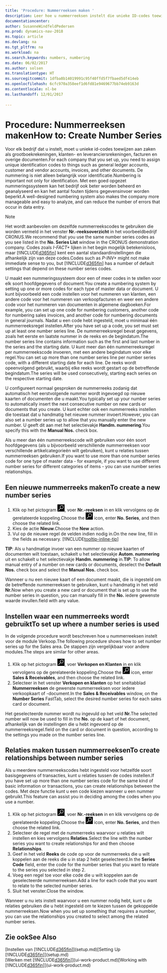 ```yaml
---
title: 'Procedure: Nummerreeksen maken '
description: Leer hoe u nummerreeksen instelt die unieke ID-codes toewijzen aan rekeningen en documenten in Dynamics NAV.
documentationcenter: 
author: SusanneWindfeldPedersen
ms.prod: dynamics-nav-2018
ms.topic: article
ms.devlang: na
ms.tgt_pltfrm: na
ms.workload: na
ms.search.keywords: numbers, numbering
ms.date: 06/02/2017
ms.author: solsen
ms.translationtype: HT
ms.sourcegitcommit: 1dfba8b14019991c95f40ffd5f7fbaed5df414eb
ms.openlocfilehash: 6cfc970a358eef1d6fd81e9469677bb74eb9163d
ms.contentlocale: nl-be
ms.lasthandoff: 12/01/2017

---
```

# <a name="how-to-create-number-series"></a><span data-ttu-id="2100f-103">Procedure: Nummerreeksen maken</span><span class="sxs-lookup"><span data-stu-id="2100f-103">How to: Create Number Series</span></span>
<span data-ttu-id="2100f-104">Voor elk bedrijf dat u instelt, moet u unieke id-codes toewijzen aan zaken als grootboekrekeningen, klanten- en leveranciersrekeningen, facturen en overige documenten.</span><span class="sxs-lookup"><span data-stu-id="2100f-104">For each company that you set up, you need to assign unique identification codes to things such as general ledger accounts, customer and vendor accounts, invoices, and other documents.</span></span> <span data-ttu-id="2100f-105">De nummering is niet alleen belangrijk voor identificatie.</span><span class="sxs-lookup"><span data-stu-id="2100f-105">Numbering is important not only for identification.</span></span> <span data-ttu-id="2100f-106">Met een goed opgezet nummeringssysteem kan het bedrijf ook beter worden beheerd en geanalyseerd en kan het aantal fouten tijdens gegevensinvoer worden beperkt.</span><span class="sxs-lookup"><span data-stu-id="2100f-106">A well-designed numbering system also makes the company more manageable and easy to analyze, and can reduce the number of errors that occur in data entry.</span></span>

> [!NOTE]  
>   <span data-ttu-id="2100f-107">Het wordt aanbevolen om dezelfde nummerreekscodes te gebruiken die worden vermeld in het venster **Nr.-reeksoverzicht** in het voorbeeldbedrijf CRONUS.</span><span class="sxs-lookup"><span data-stu-id="2100f-107">We recommend that you use the same number series codes as you see listed in the **No. Series List** window in the CRONUS demonstration company.</span></span> <span data-ttu-id="2100f-108">Codes zoals *I-FACT+* lijken in het begin mogelijk betekenisloos, maar [!INCLUDE[d365fin](includes/d365fin_md.md)] kent een aantal standaardinstellingen die afhankelijk zijn van deze codes.</span><span class="sxs-lookup"><span data-stu-id="2100f-108">Codes such as *P-INV+* might not make immediate sense to you, but [!INCLUDE[d365fin](includes/d365fin_md.md)] has a number of default settings that depend on these number series codes.</span></span>

<span data-ttu-id="2100f-109">U maakt een nummeringssysteem door een of meer codes in te stellen voor elk soort hoofdgegevens of document.</span><span class="sxs-lookup"><span data-stu-id="2100f-109">You create a numbering system by setting up one or more codes for each type of master data or document.</span></span> <span data-ttu-id="2100f-110">U kunt bijvoorbeeld een code instellen voor het nummeren van klanten, een andere code voor het nummeren van verkoopfacturen en weer een andere code voor het nummeren van documenten in algemene dagboeken.</span><span class="sxs-lookup"><span data-stu-id="2100f-110">For example, you can set up one code for numbering customers, another code for numbering sales invoices, and another code for numbering documents in general journals.</span></span> <span data-ttu-id="2100f-111">Nadat u een code hebt ingesteld, moet u minimaal één nummerreeksregel instellen.</span><span class="sxs-lookup"><span data-stu-id="2100f-111">After you have set up a code, you set must set up at least one number series line.</span></span> <span data-ttu-id="2100f-112">De nummerreeksregel bevat gegevens, zoals het eerste en laatste nummer in de reeks en de begindatum.</span><span class="sxs-lookup"><span data-stu-id="2100f-112">The number series line contains information such as the first and last number in the series and the starting date.</span></span> <span data-ttu-id="2100f-113">U kunt meer dan één nummerreeksregel per nummerreekscode invoeren, met een andere begindatum voor elke regel.</span><span class="sxs-lookup"><span data-stu-id="2100f-113">You can set up more than one number series line per number series code, with a different starting date for each line.</span></span> <span data-ttu-id="2100f-114">De reeks wordt opeenvolgend gebruikt, waarbij elke reeks wordt gestart op de betreffende begindatum.</span><span class="sxs-lookup"><span data-stu-id="2100f-114">The series will be used consecutively, starting each series on the respective starting date.</span></span>

<span data-ttu-id="2100f-115">U configureert normaal gesproken de nummerreeks zodanig dat automatisch het eerstvolgende nummer wordt ingevoegd op nieuwe kaarten of documenten die u maakt.</span><span class="sxs-lookup"><span data-stu-id="2100f-115">You typically set up your number series to automatically insert the next consecutive number on new cards or documents that you create.</span></span> <span data-ttu-id="2100f-116">U kunt echter ook een nummerreeks instellen die toestaat dat u handmatig het nieuwe nummer invoert.</span><span class="sxs-lookup"><span data-stu-id="2100f-116">However, you can also set a number series up to allow that you manually enter the new number.</span></span> <span data-ttu-id="2100f-117">U geeft dit aan met het selectievakje **Handm. nummering**.</span><span class="sxs-lookup"><span data-stu-id="2100f-117">You specify this with the **Manual Nos.** check box.</span></span>

<span data-ttu-id="2100f-118">Als u meer dan één nummerreekscode wilt gebruiken voor één soort hoofdgegevens (als u bijvoorbeeld verschillende nummerreeksen voor verschillende artikelcategorieën wilt gebruiken), kunt u relaties tussen nummerreeksen gebruiken.</span><span class="sxs-lookup"><span data-stu-id="2100f-118">If you want to use more than one number series code for one type of master data - for example, if you want to use different number series for different categories of items - you can use number series relationships.</span></span>

## <a name="to-create-a-new-number-series"></a><span data-ttu-id="2100f-119">Een nieuwe nummerreeks maken</span><span class="sxs-lookup"><span data-stu-id="2100f-119">To create a new number series</span></span>
1. <span data-ttu-id="2100f-120">Klik op het pictogram ![Zoeken naar pagina of rapport](media/ui-search/search_small.png "pictogram Zoeken naar pagina of rapport"), voer **Nr.-reeksen** in en klik vervolgens op de gerelateerde koppeling.</span><span class="sxs-lookup"><span data-stu-id="2100f-120">Choose the ![Search for Page or Report](media/ui-search/search_small.png "Search for Page or Report icon") icon, enter **No. Series**, and then choose the related link.</span></span>
2. <span data-ttu-id="2100f-121">Kies de actie **Nieuw**.</span><span class="sxs-lookup"><span data-stu-id="2100f-121">Choose the **New** action.</span></span>
3. <span data-ttu-id="2100f-122">Vul op de nieuwe regel de velden indien nodig in.</span><span class="sxs-lookup"><span data-stu-id="2100f-122">On the new line, fill in the fields as necessary.</span></span> [!INCLUDE[tooltip-inline-tip](includes/tooltip-inline-tip_md.md)]

<span data-ttu-id="2100f-123">**TIP**: Als u handmatige invoer van een nummer op nieuwe kaarten of documenten wilt toestaan, schakelt u het selectievakje **Autom. nummering** uit en schakelt u het selectievakje **Handm. nummering** in.</span><span class="sxs-lookup"><span data-stu-id="2100f-123">**TIP**: To allow manual entry of a number on new cards or documents, deselect the **Default Nos.** check box and select the **Manual Nos.** check box.</span></span>

<span data-ttu-id="2100f-124">Wanneer u nu een nieuwe kaart of een document maakt, die is ingesteld om de betreffende nummerreeksen te gebruiken, kunt u handmatig in het veld **Nr.**</span><span class="sxs-lookup"><span data-stu-id="2100f-124">Now when you create a new card or document that is set up to use the number series in question, you can manually fill in the **No.**</span></span> <span data-ttu-id="2100f-125">iedere gewenste waarde invullen.</span><span class="sxs-lookup"><span data-stu-id="2100f-125">field with any value.</span></span>  

## <a name="to-set-up-where-a-number-series-is-used"></a><span data-ttu-id="2100f-126">Instellen waar een nummerreeks wordt gebruikt</span><span class="sxs-lookup"><span data-stu-id="2100f-126">To set up where a number series is used</span></span>
<span data-ttu-id="2100f-127">In de volgende procedure wordt beschreven hoe u nummerreeksen instelt voor de module Verkoop.</span><span class="sxs-lookup"><span data-stu-id="2100f-127">The following procedure shows how to set number series up for the Sales area.</span></span> <span data-ttu-id="2100f-128">De stappen zijn vergelijkbaar voor andere modules.</span><span class="sxs-lookup"><span data-stu-id="2100f-128">The steps are similar for other areas.</span></span>
1. <span data-ttu-id="2100f-129">Klik op het pictogram ![Zoeken naar pagina of rapport](media/ui-search/search_small.png "pictogram Zoeken naar pagina of rapport"), voer **Verkopen en Klanten** in en klik vervolgens op de gerelateerde koppeling.</span><span class="sxs-lookup"><span data-stu-id="2100f-129">Choose the ![Search for Page or Report](media/ui-search/search_small.png "Search for Page or Report icon") icon, enter **Sales & Receivables**, and then choose the related link.</span></span>
2. <span data-ttu-id="2100f-130">Selecteer in het venster **Verkopen en klanten** op het sneltabblad **Nummerreeksen** de gewenste nummerreeksen voor iedere verkoopkaart of -document.</span><span class="sxs-lookup"><span data-stu-id="2100f-130">In the **Sales & Receivables** window, on the **Number Series** FastTab, select the desired number series for each sales card or document.</span></span>

<span data-ttu-id="2100f-131">Het geselecteerde nummer wordt nu ingevuld op het veld **Nr.**</span><span class="sxs-lookup"><span data-stu-id="2100f-131">The selected number will now be used to fill in the **No.**</span></span> <span data-ttu-id="2100f-132"> op de kaart of het document, afhankelijk van de instellingen die u hebt ingevoerd op de nummerreeksregel.</span><span class="sxs-lookup"><span data-stu-id="2100f-132">field on the card or document in question, according to the settings you made on the number series line.</span></span>

## <a name="to-create-relationships-between-number-series"></a><span data-ttu-id="2100f-133">Relaties maken tussen nummerreeksen</span><span class="sxs-lookup"><span data-stu-id="2100f-133">To create relationships between number series</span></span>
<span data-ttu-id="2100f-134">Als u meerdere nummerreekscodes hebt ingesteld voor hetzelfde soort basisgegevens of transacties, kunt u relaties tussen de codes instellen.</span><span class="sxs-lookup"><span data-stu-id="2100f-134">If you have set up more than one number series code for the same kind of basic information or transactions, you can create relationships between the codes.</span></span> <span data-ttu-id="2100f-135">Met deze functie kunt u een code kiezen wanneer u een nummer gebruikt.</span><span class="sxs-lookup"><span data-stu-id="2100f-135">This feature can assist you in deciding among the codes when you use a number.</span></span>

1. <span data-ttu-id="2100f-136">Klik op het pictogram ![Zoeken naar pagina of rapport](media/ui-search/search_small.png "pictogram Zoeken naar pagina of rapport"), voer **Nr.-reeksen** in en klik vervolgens op de gerelateerde koppeling.</span><span class="sxs-lookup"><span data-stu-id="2100f-136">Choose the ![Search for Page or Report](media/ui-search/search_small.png "Search for Page or Report icon") icon, enter **No. Series**, and then choose the related link.</span></span>
2. <span data-ttu-id="2100f-137">Selecteer de regel met de nummerreeks waarvoor u relaties wilt instellen en kies vervolgens **Relaties**.</span><span class="sxs-lookup"><span data-stu-id="2100f-137">Select the line with the number series you want to create relationships for and then choose **Relationships**.</span></span>
3. <span data-ttu-id="2100f-138">Geef in het veld **Reeks** de code op voor de nummerreeks die u wilt koppelen aan de reeks die u in stap 2 hebt geselecteerd.</span><span class="sxs-lookup"><span data-stu-id="2100f-138">In the **Series Code** field, enter the code for the number series that you want to relate to the series you selected in step 2.</span></span>
4. <span data-ttu-id="2100f-139">Voeg een regel toe voor elke code die u wilt koppelen aan de geselecteerde nummerreeksen.</span><span class="sxs-lookup"><span data-stu-id="2100f-139">Add a line for each code that you want to relate to the selected number series.</span></span>
5. <span data-ttu-id="2100f-140">Sluit het venster.</span><span class="sxs-lookup"><span data-stu-id="2100f-140">Close the window.</span></span>

<span data-ttu-id="2100f-141">Wanneer u nu iets instelt waarvoor u een nummer nodig hebt, kunt u de relaties gebruiken die u hebt ingesteld om te kiezen tussen de gekoppelde nummerreeksen.</span><span class="sxs-lookup"><span data-stu-id="2100f-141">Now when you set up something that requires a number, you can use the relationships you created to select among the related number series.</span></span>

## <a name="see-also"></a><span data-ttu-id="2100f-142">Zie ook</span><span class="sxs-lookup"><span data-stu-id="2100f-142">See Also</span></span>
<span data-ttu-id="2100f-143">[Instellen van [!INCLUDE[d365fin](includes/d365fin_md.md)]](setup.md)</span><span class="sxs-lookup"><span data-stu-id="2100f-143">[Setting Up [!INCLUDE[d365fin](includes/d365fin_md.md)]](setup.md)</span></span>  
<span data-ttu-id="2100f-144">[Werken met [!INCLUDE[d365fin](includes/d365fin_md.md)]](ui-work-product.md)</span><span class="sxs-lookup"><span data-stu-id="2100f-144">[Working with [!INCLUDE[d365fin](includes/d365fin_md.md)]](ui-work-product.md)</span></span>  

